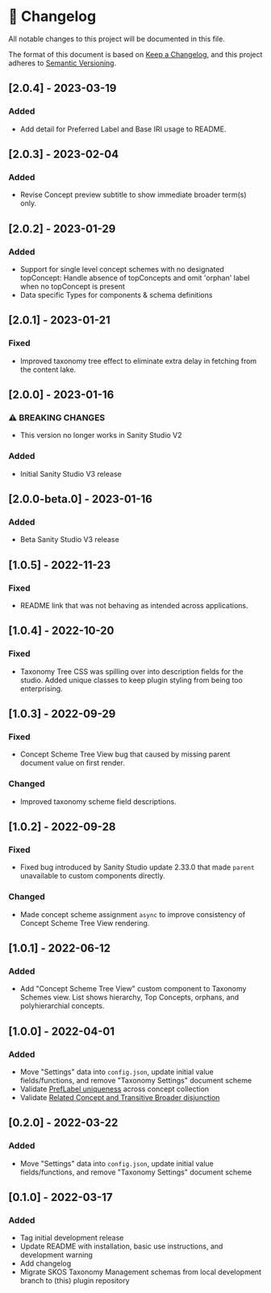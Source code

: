 # 📓 Changelog
All notable changes to this project will be documented in this file.

The format of this document is based on [Keep a Changelog](https://keepachangelog.com/en/1.0.0/),
and this project adheres to [Semantic Versioning](https://semver.org/spec/v2.0.0.html).

<!-- ## [TODO] -->

## [2.0.4] - 2023-03-19
### Added
- Add detail for Preferred Label and Base IRI usage to README.

## [2.0.3] - 2023-02-04
### Added
- Revise Concept preview subtitle to show immediate broader term(s) only.

## [2.0.2] - 2023-01-29
### Added
- Support for single level concept schemes with no designated topConcept: Handle absence of topConcepts and omit 'orphan' label when no topConcept is present
- Data specific Types for components & schema definitions


## [2.0.1] - 2023-01-21
### Fixed
- Improved taxonomy tree effect to eliminate extra delay in fetching from the content lake.

## [2.0.0] - 2023-01-16
### ⚠ BREAKING CHANGES
- This version no longer works in Sanity Studio V2

### Added
- Initial Sanity Studio V3 release

## [2.0.0-beta.0] - 2023-01-16
### Added
- Beta Sanity Studio V3 release

## [1.0.5] - 2022-11-23
### Fixed
- README link that was not behaving as intended across applications.  

## [1.0.4] - 2022-10-20
### Fixed
- Taxonomy Tree CSS was spilling over into description fields for the studio. Added unique classes to keep plugin styling from being too enterprising. 

## [1.0.3] - 2022-09-29
### Fixed
- Concept Scheme Tree View bug that caused by missing parent document value on first render.
### Changed 
- Improved taxonomy scheme field descriptions.

## [1.0.2] - 2022-09-28
### Fixed
- Fixed bug introduced by Sanity Studio update 2.33.0 that made `parent` unavailable to custom components directly.
### Changed 
- Made concept scheme assignment `async` to improve consistency of Concept Scheme Tree View rendering. 

## [1.0.1] - 2022-06-12
### Added
- Add "Concept Scheme Tree View" custom component to Taxonomy Schemes view. List shows hierarchy, Top Concepts, orphans, and polyhierarchial concepts.  

## [1.0.0] - 2022-04-01
### Added
- Move "Settings" data into `config.json`, update initial value fields/functions, and remove "Taxonomy Settings" document scheme
- Validate [PrefLabel uniqueness](https://www.w3.org/TR/skos-primer/#secpref) across concept collection
- Validate [Related Concept and Transitive Broader disjunction](https://www.w3.org/TR/skos-reference/#L2422)

## [0.2.0] - 2022-03-22
### Added
- Move "Settings" data into `config.json`, update initial value fields/functions, and remove "Taxonomy Settings" document scheme

## [0.1.0] - 2022-03-17
### Added
- Tag initial development release
- Update README with installation, basic use instructions, and development warning
- Add changelog
- Migrate SKOS Taxonomy Management schemas from local development branch to (this) plugin repository

<!---
## Change Log Principles
- Changelogs are for humans, not machines.
- There should be an entry for every single version.
- The same types of changes should be grouped.
- Versions and sections should be linkable.
- The latest version comes first.
- The release date of each version is displayed.
- Mention whether you follow Semantic Versioning.

## Tags
### Added
- for new features.
### Changed
- for changes in existing functionality.
### Deprecated
- for soon-to-be removed features.
### Removed
- for now removed features.
### Fixed
- for any bug fixes.
### Security
- in case of vulnerabilities.

### Unreleased 
- Keep at the top to track upcoming changes.
- People can see what changes they might expect in upcoming releases
- At release time, you can move the Unreleased section changes into a new release version section.

### Release Process 
1. Safety Checks:
  - git pull
  - git status
  - npm ci
  - npm test
2. Prepare the Release:
  - npm run build
3. Update the Changelog
4. Update the Version Number:
  - npm version patch | minor | major -m "message"
5. Publish to npm:
  - npm publish
6. Publish to Git:
  - git push
  - git push --tags
7. Create a GitHub Release (optional)

source: https://cloudfour.com/thinks/how-to-publish-an-updated-version-of-an-npm-package/
--->